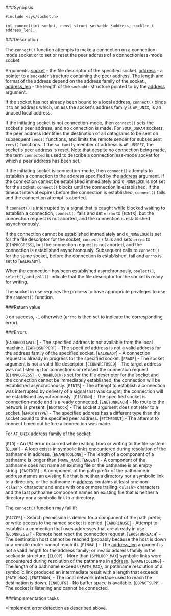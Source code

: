 ###Synopsis

`#include <sys/socket.h>`

`int connect(int socket, const struct sockaddr *address,
       socklen_t address_len);`

###Description

The `connect()` function attempts to make a connection on a connection-mode socket or to set or reset the peer address of a connectionless-mode socket. 


Arguments:
<u>socket</u> - the file descriptor of the specified socket.
<u>address</u> - a pointer to a `sockaddr` structure containing the peer address. The length and format of the address depend on the address family of the socket.,
<u>address_len</u> - the length of the `sockaddr` structure pointed to by the <u>address</u> argument.

If the socket has not already been bound to a local address, `connect()` binds it to an address which, unless the socket's address family is `AF_UNIX`, is an unused local address.

If the initiating socket is not connection-mode, then `connect()` sets the socket's peer address, and no connection is made. For `SOCK_DGRAM` sockets, the peer address identifies the destination of all datagrams to be sent on subsequent `send()` functions, and limits the remote sender for subsequent `recv()` functions. If the `sa_family` member of address is `AF_UNSPEC`, the socket's peer address is reset. Note that despite no connection being made, the term `connected` is used to describe a connectionless-mode socket for which a peer address has been set.

If the initiating socket is connection-mode, then `connect()` attempts to establish a connection to the address specified by the <u>address</u> argument. If the connection cannot be established immediately and `O_NONBLOCK` is not set for the socket, `connect()` blocks until the connection is established. If the timeout interval expires before the connection is established, `connect()` fails and the connection attempt is aborted. 

If `connect()` is interrupted by a signal that is caught while blocked waiting to establish a connection, `connect()` fails and set `errno` to [`EINTR`], but the connection request is not aborted, and the connection is established asynchronously.

If the connection cannot be established immediately and `O_NONBLOCK` is set for the file descriptor for the socket, `connect()` fails and sets `errno` to [`EINPROGRESS`], but the connection request is not aborted, and the connection is established asynchronously. Subsequent calls to `connect()` for the same socket, before the connection is established, fail and `errno` is set to [`EALREADY`].

When the connection has been established asynchronously, `pselect()`, `select()`, and `poll()` indicate that the file descriptor for the socket is ready for writing.

The socket in use requires the process to have appropriate privileges to use the `connect()` function.

###Return value

`0` on success, `-1` otherwise (`errno` is then set to indicate the corresponding error).

###Errors

[`EADDRNOTAVAIL`] - The specified address is not available from the local machine.
[`EAFNOSUPPORT`] - The specified address is not a valid address for the address family of the specified socket.
[`EALREADY`] - A connection request is already in progress for the specified socket.
[`EBADF`] - The socket argument is not a valid file descriptor.
[`ECONNREFUSED`] - The target address was not listening for connections or refused the connection request.
[`EINPROGRESS`] - `O_NONBLOCK` is set for the file descriptor for the socket and the connection cannot be immediately established; the connection will be established asynchronously.
[`EINTR`] - The attempt to establish a connection was interrupted by delivery of a signal that was caught; the connection will be established asynchronously.
[`EISCONN`] - The specified socket is connection-mode and is already connected.
[`ENETUNREACH`] - No route to the network is present.
[`ENOTSOCK`] - The socket argument does not refer to a socket.
[`EPROTOTYPE`] - The specified address has a different type than the socket bound to the specified peer address.
[`ETIMEDOUT`] - The attempt to connect timed out before a connection was made.

For `AF_UNIX` address family of the socket:

[`EIO`] - An I/O error occurred while reading from or writing to the file system.
[`ELOOP`] - A loop exists in symbolic links encountered during resolution of the pathname in address.
[`ENAMETOOLONG`] - The length of a component of a pathname is longer than {`NAME_MAX`}.
[`ENOENT`] - A component of the pathname does not name an existing file or the pathname is an empty string.
[`ENOTDIR`] - A component of the path prefix of the pathname in <u>address</u> names an existing file that is neither a directory nor a symbolic link to a directory, or the pathname in <u>address</u> contains at least one non- <`slash`> character and ends with one or more trailing <`slash`> characters and the last pathname component names an existing file that is neither a directory nor a symbolic link to a directory.

The `connect()` function may fail if:

[`EACCES`] - Search permission is denied for a component of the path prefix; or write access to the named socket is denied.
[`EADDRINUSE`] - Attempt to establish a connection that uses addresses that are already in use.
[`ECONNRESET`] - Remote host reset the connection request.
[`EHOSTUNREACH`] - The destination host cannot be reached (probably because the host is down or a remote router cannot reach it).
[`EINVAL`] - The <u>address_len</u> argument is not a valid length for the address family; or invalid address family in the sockaddr structure.
[`ELOOP`] - More than {`SYMLOOP_MAX`} symbolic links were encountered during resolution of the pathname in <u>address</u>.
[`ENAMETOOLONG`] - The length of a pathname exceeds {`PATH_MAX`}, or pathname resolution of a symbolic link produced an intermediate result with a length that exceeds {`PATH_MAX`}.
[`ENETDOWN`] - The local network interface used to reach the destination is down.
[`ENOBUFS`] - No buffer space is available.
[`EOPNOTSUPP`] - The socket is listening and cannot be connected. 
    
###Implementation tasks

*Implement error detection as described above.
